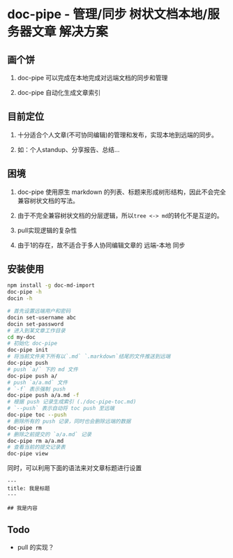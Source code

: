 # doc-pipe - 管理/同步 树状文档本地/服务器文章 解决方案

## 画个饼

1. doc-pipe 可以完成在本地完成对远端文档的同步和管理

2. doc-pipe 自动化生成文章索引

## 目前定位

1. 十分适合个人文章(不可协同编辑)的管理和发布，实现本地到远端的同步。

2. 如：个人standup、分享报告、总结...

## 困境

1. doc-pipe 使用原生 markdown 的列表、标题来形成树形结构，因此不会完全兼容树状文档的写法。

2. 由于不完全兼容树状文档的分层逻辑，所以`tree <-> md`的转化不是互逆的。

3. pull实现逻辑的复杂性

4. 由于1的存在，故不适合于多人协同编辑文章的 远端-本地 同步

## 安装使用

```bash
npm install -g doc-md-import
doc-pipe -h
docin -h

# 首先设置远端用户和密码
docin set-username abc
docin set-password
# 进入到某文章工作目录
cd my-doc
# 初始化 doc-pipe
doc-pipe init
# 将当前文件夹下所有以`.md` `.markdown`结尾的文件推送到远端
doc-pipe push
# push `a/` 下的 md 文件
doc-pipe push a/
# push `a/a.md` 文件
# `-f` 表示强制 push
doc-pipe push a/a.md -f
# 根据 push 记录生成索引 (./doc-pipe-toc.md) 
# `--push` 表示自动将 toc push 至远端
doc-pipe toc --push
# 删除所有的 push 记录，同时也会删除远端的数据
doc-pipe rm
# 删除之前提交的 `a/a.md` 记录
doc-pipe rm a/a.md
# 查看当前的提交记录表
doc-pipe view
```

同时，可以利用下面的语法来对文章标题进行设置

```
---
title: 我是标题
---

## 我是内容
```

## Todo

- pull 的实现？

